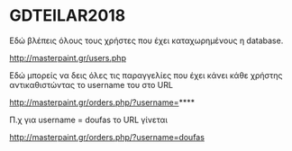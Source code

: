 # GDTEILAR2018


Εδώ βλέπεις όλους τους χρήστες που έχει καταχωρημένους η database.

http://masterpaint.gr/users.php

Εδώ μπορείς να δεις όλες τις παραγγελίες που έχει κάνει κάθε χρήστης αντικαθιστώντας το username του
στο URL

http://masterpaint.gr/orders.php/?username=****

Π.χ για username = doufas το URL γίνεται

http://masterpaint.gr/orders.php/?username=doufas